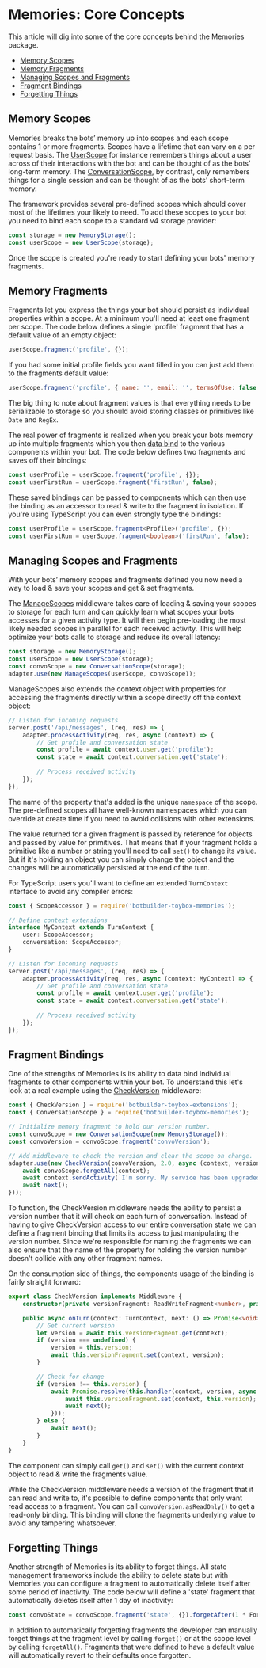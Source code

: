 # Memories: Core Concepts
This article will dig into some of the core concepts behind the Memories package.

- [Memory Scopes](#memory-scopes)
- [Memory Fragments](#memory-fragments)
- [Managing Scopes and Fragments](#managing-scopes-and-fragments)
- [Fragment Bindings](#fragment-bindings)
- [Forgetting Things](#forgetting-things)

## Memory Scopes
Memories breaks the bots’ memory up into scopes and each scope contains 1 or more fragments. Scopes have a lifetime that can vary on a per request basis. The [UserScope](./reference/classes/botbuilder_toybox.userscope.md) for instance remembers things about a user across of their interactions with the bot and can be thought of as the bots’ long-term memory. The [ConversationScope](./reference/classes/botbuilder_toybox.conversationscope.md), by contrast, only remembers things for a single session and can be thought of as the bots’ short-term memory. 

The framework provides several pre-defined scopes which should cover most of the lifetimes your likely to need. To add these scopes to your bot you need to bind each scope to a standard v4 storage provider:

```JavaScript
const storage = new MemoryStorage();
const userScope = new UserScope(storage);
```

Once the scope is created you're ready to start defining your bots' memory fragments.

## Memory Fragments
Fragments let you express the things your bot should persist as individual properties within a scope.  At a minimum you'll need at least one fragment per scope. The code below defines a single 'profile' fragment that has a default value of an empty object: 

```JavaScript
userScope.fragment('profile', {});
```

If you had some initial profile fields you want filled in you can just add them to the fragments default value:

```JavaScript
userScope.fragment('profile', { name: '', email: '', termsOfUse: false });
```

The big thing to note about fragment values is that everything needs to be serializable to storage so you should avoid storing classes or primitives like `Date` and `RegEx`.

The real power of fragments is realized when you break your bots memory up into multiple fragments which you then [data bind](#fragment-bindings) to the various components within your bot.  The code below defines two fragments and saves off their bindings:

```JavaScript
const userProfile = userScope.fragment('profile', {});
const userFirstRun = userScope.fragment('firstRun', false);
```

These saved bindings can be passed to components which can then use the binding as an accessor to read & write to the fragment in isolation.  If you're using TypeScript you can even strongly type the bindings:

```TypeScript
const userProfile = userScope.fragment<Profile>('profile', {});
const userFirstRun = userScope.fragment<boolean>('firstRun', false);
```

## Managing Scopes and Fragments
With your bots’ memory scopes and fragments defined you now need a way to load & save your scopes and get & set fragments.  

The [ManageScopes](./reference/classes/botbuilder_toybox.managescopes.md) middleware takes care of loading & saving your scopes to storage for each turn and can quickly learn what scopes your bots accesses for a given activity type. It will then begin pre-loading the most likely needed scopes in parallel for each received activity.  This will help optimize your bots calls to storage and reduce its overall latency:

```JavaScript
const storage = new MemoryStorage();
const userScope = new UserScope(storage);
const convoScope = new ConversationScope(storage);
adapter.use(new ManageScopes(userScope, convoScope));
```

ManageScopes also extends the context object with properties for accessing the fragments directly within a scope directly off the context object:

```JavaScript
// Listen for incoming requests 
server.post('/api/messages', (req, res) => {
    adapter.processActivity(req, res, async (context) => {
        // Get profile and conversation state
        const profile = await context.user.get('profile');
        const state = await context.conversation.get('state');
        
        // Process received activity
    });
});
```

The name of the property that's added is the unique `namespace` of the scope. The pre-defined scopes all have well-known namespaces which you can override at create time if you need to avoid collisions with other extensions.

The value returned for a given fragment is passed by reference for objects and passed by value for primitives. That means that if your fragment holds a primitive like a number or string you'll need to call `set()` to change its value. But if it's holding an object you can simply change the object and the changes will be automatically persisted at the end of the turn.

For TypeScript users you'll want to define an extended `TurnContext` interface to avoid any compiler errors:

```TypeScript
const { ScopeAccessor } = require('botbuilder-toybox-memories');

// Define context extensions
interface MyContext extends TurnContext {
    user: ScopeAccessor;
    conversation: ScopeAccessor;
}

// Listen for incoming requests 
server.post('/api/messages', (req, res) => {
    adapter.processActivity(req, res, async (context: MyContext) => {
        // Get profile and conversation state
        const profile = await context.user.get('profile');
        const state = await context.conversation.get('state');
        
        // Process received activity
    });
});
```

## Fragment Bindings
One of the strengths of Memories is its ability to data bind individual fragments to other components within your bot. To understand this let's look at a real example using the [CheckVersion](./reference/classes/botbuilder_toybox.checkversion.md) middleware:

```JavaScript
const { CheckVersion } = require('botbuilder-toybox-extensions');
const { ConversationScope } = require('botbuilder-toybox-memories');

// Initialize memory fragment to hold our version number.
const convoScope = new ConversationScope(new MemoryStorage());
const convoVersion = convoScope.fragment('convoVersion');

// Add middleware to check the version and clear the scope on change.
adapter.use(new CheckVersion(convoVersion, 2.0, async (context, version, next) => {
    await convoScope.forgetAll(context);
    await context.sendActivity(`I'm sorry. My service has been upgraded and we need to start over.`);
    await next();
}));
```

To function, the CheckVersion middleware needs the ability to persist a version number that it will check on each turn of conversation. Instead of having to give CheckVersion access to our entire conversation state we can define a fragment binding that limits its access to just manipulating the version number.  Since we're responsible for naming the fragments we can also ensure that the name of the property for holding the version number doesn't collide with any other fragment names.

On the consumption side of things, the components usage of the binding is fairly straight forward:

```TypeScript
export class CheckVersion implements Middleware {
    constructor(private versionFragment: ReadWriteFragment<number>, private version: number, private handler: VersionChangedHandler) { }

    public async onTurn(context: TurnContext, next: () => Promise<void>): Promise<void> {
        // Get current version
        let version = await this.versionFragment.get(context);
        if (version === undefined) { 
            version = this.version;
            await this.versionFragment.set(context, version); 
        }

        // Check for change
        if (version !== this.version) {
            await Promise.resolve(this.handler(context, version, async () => {
                await this.versionFragment.set(context, this.version);
                await next();
            }));
        } else {
            await next();
        }
    }
}
```

The component can simply call `get()` and `set()` with the current context object to read & write the fragments value.

While the CheckVersion middleware needs a version of the fragment that it can read and write to, it's possible to define components that only want read access to a fragment.  You can call `convoVersion.asReadOnly()` to get a read-only binding.  This binding will clone the fragments underlying value to avoid any tampering whatsoever.

## Forgetting Things
Another strength of Memories is its ability to forget things.  All state management frameworks include the ability to delete state but with Memories you can configure a fragment to automatically delete itself after some period of inactivity. The code below will define a 'state' fragment that automatically deletes itself after 1 day of inactivity:

```JavaScript
const convoState = convoScope.fragment('state', {}).forgetAfter(1 * ForgetAfter.days);
```

In addition to automatically forgetting fragments the developer can manually forget things at the fragment level by calling `forget()` or at the scope level by calling `forgetAll()`.  Fragments that were defined to have a default value will automatically revert to their defaults once forgotten.
 

